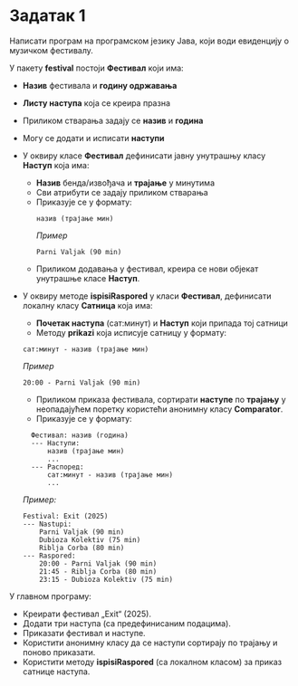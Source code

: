 # Задатак 1
Написати програм на програмском језику Јава, који води евиденцију о музичком фестивалу.

У пакету **festival** постоји **Фестивал** који има:
* **Назив** фестивала и **годину одржавања**
* **Листу наступа** која се креира празна
* Приликом стварања задају се **назив** и **година**
* Могу се додати и исписати **наступи**
* У оквиру класе **Фестивал** дефинисати јавну унутрашњу класу **Наступ** која има:
  * **Назив** бенда/извођача и **трајање** у минутима
  * Сви атрибути се задају приликом стварања
  * Приказује се у формату:
    ```
    назив (трајање мин)
    ```
    *Пример*
    ```
    Parni Valjak (90 min)
    ```
  * Приликом додавања у фестивал, креира се нови објекат унутрашње класе **Наступ**.

* У оквиру методе **ispisiRaspored** у класи **Фестивал**, дефинисати локалну класу **Сатница** која има:
  * **Почетак наступа** (сат:минут) и **Наступ** који припада тој сатници
  * Методу **prikazi** која исписује сатницу у формату:
  ```
  сат:минут - назив (трајање мин)
  ```
  *Пример*
  ```
  20:00 - Parni Valjak (90 min)
  ```
  * Приликом приказа фестивала, сортирати **наступе** по **трајању** у неопадајућем поретку користећи
    анонимну класу **Comparator**.
  * Приказује се у формату:
  ```
    Фестивал: назив (година)
    --- Наступи:
        назив (трајање мин)
        ...
    --- Распоред:
        сат:минут - назив (трајање мин)
        ...
  ```
  *Пример:*
  ```
  Festival: Exit (2025)
  --- Nastupi:
      Parni Valjak (90 min)
      Dubioza Kolektiv (75 min)
      Riblja Corba (80 min)
  --- Raspored:
      20:00 - Parni Valjak (90 min)
      21:45 - Riblja Corba (80 min)
      23:15 - Dubioza Kolektiv (75 min)
  ```

У главном програму:
* Креирати фестивал „Exit“ (2025).
* Додати три наступа (са предефинисаним подацима).
* Приказати фестивал и наступе.
* Користити анонимну класу да се наступи сортирају по трајању и поново приказати.
* Користити методу **ispisiRaspored** (са локалном класом) за приказ сатнице наступа.
